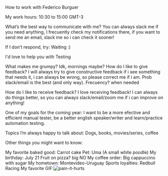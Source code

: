 How to work with Federico Burguer

My work hours:
10:30 to 15:00 GMT-3 

What’s the best way to communicate with me?
You can always slack me if you need anything, I frecuently check my notifications there, if you want to send me an email, slack me so i can check it sooner!

If I don’t respond, try:
Waiting :)

I'd love to help you with Testing

What makes me grumpy? Idk, mornings maybe?
How do I like to give feedback? I will always try to give constructive feedback if i see something that needs it, i can always be wrong, so please correct me if i am.
Prob slack/email is the best (and only way). Frecuency? when needed

How do I like to receive feedback? I love receiving feedback! I can always do things better, so you can always slack/email/zoom me if i can improve on anything!


One of my goals for the coming year:
I want to be a more efective and efficient manual tester, be a better english speaker/writer and learn/practice automation testing.

Topics I’m always happy to talk about:
Dogs, books, movies/series, coffee

Other things you might want to know:

My favorite baked good: Carrot cake
Pet: Uma (A small white poodle)
My birthday: July 21
Fruit on pizza? big NO
My coffee order: Big cappuccino with sugar
My hometown: Montevideo-Uruguay
Sports loyalties: Redbull Racing
My favorite GIF:![pain-it-hurts](https://user-images.githubusercontent.com/90205432/172892336-b4875654-e74b-44e8-a509-2b61d0216e99.gif)
